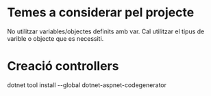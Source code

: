 # Temes a considerar pel projecte
No utilitzar variables/objectes definits amb var. Cal utilitzar el tipus de varible o objecte que es necessiti.

# Creació controllers
dotnet tool install --global dotnet-aspnet-codegenerator
